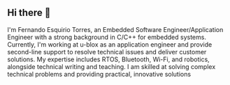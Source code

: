 ## Hi there 👋
I'm Fernando Esquirio Torres, an Embedded Software Engineer/Application Engineer with a strong background in C/C++ for embedded systems. Currently, I'm working at u-blox as an application engineer and provide second-line support to resolve technical issues and deliver customer solutions. My expertise includes RTOS, Bluetooth, Wi-Fi, and robotics, alongside technical writing and teaching. I am skilled at solving complex technical problems and providing practical, innovative solutions

<!--
**Esquirio/esquirio** is a ✨ _special_ ✨ repository because its `README.md` (this file) appears on your GitHub profile.

Here are some ideas to get you started:

- 🔭 I’m currently working on ...
- 🌱 I’m currently learning ...
- 👯 I’m looking to collaborate on ...
- 🤔 I’m looking for help with ...
- 💬 Ask me about ...
- 📫 How to reach me: ...
- 😄 Pronouns: ...
- ⚡ Fun fact: ...
-->
